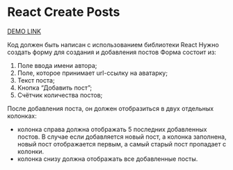 # React Create Posts
[DEMO LINK](https://dariaveretyak.github.io/create-posts-react/)

Код должен быть написан с использованием библиотеки React
Нужно создать форму для создания и добавления постов
Форма состоит из:
1. Поле ввода имени автора;
2. Поле, которое принимает url-ссылку на аватарку;
3. Текст поста;
4. Кнопка “Добавить пост”;
5. Счётчик количества постов;

После добавления поста, он должен отобразиться в двух отдельных
колонках:
- колонка справа должна отображать 5 последних добавленных
постов. В случае если добавляется новый пост, а колонка
заполнена, новый пост отображается первым, а самый старый пост
пропадает с колонки.
- колонка снизу должна отображать все добавленные посты.
